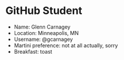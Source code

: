 # GitHub Student

* Name: Glenn Carnagey
* Location: Minneapolis, MN
* Username: @gcarnagey
* Martini preference: not at all actually, sorry
* Breakfast: toast
